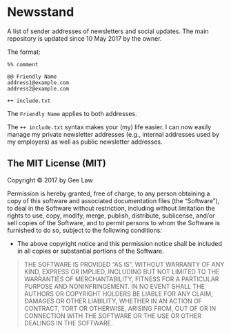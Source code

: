 # Newsstand

A list of sender addresses of newsletters and social updates. The main repository is updated since 10 May 2017 by the owner.

The format:

```
%% comment

@@ Friendly Name
address1@example.com
address2@example.com

++ include.txt

```

The `Friendly Name` applies to both addresses.

The `++ include.txt` syntax makes your (my) life easier. I can now easily manage my private newsletter addresses (e.g., internal addresses used by my employers) as well as public newsletter addresses.

## The MIT License (MIT) 

Copyright © 2017 by Gee Law

Permission is hereby granted, free of charge, to any person obtaining a copy of this software and associated documentation files (the “Software”), to deal in the Software without restriction, including without limitation the rights to use, copy, modify, merge, publish, distribute, sublicense, and/or sell copies of the Software, and to permit persons to whom the Software is furnished to do so, subject to the following conditions:

- The above copyright notice and this permission notice shall be included in all copies or substantial portions of the Software.

> THE SOFTWARE IS PROVIDED “AS IS”, WITHOUT WARRANTY OF ANY KIND, EXPRESS OR IMPLIED, INCLUDING BUT NOT LIMITED TO THE WARRANTIES OF MERCHANTABILITY, FITNESS FOR A PARTICULAR PURPOSE AND NONINFRINGEMENT. IN NO EVENT SHALL THE AUTHORS OR COPYRIGHT HOLDERS BE LIABLE FOR ANY CLAIM, DAMAGES OR OTHER LIABILITY, WHETHER IN AN ACTION OF CONTRACT, TORT OR OTHERWISE, ARISING FROM, OUT OF OR IN CONNECTION WITH THE SOFTWARE OR THE USE OR OTHER DEALINGS IN THE SOFTWARE.
